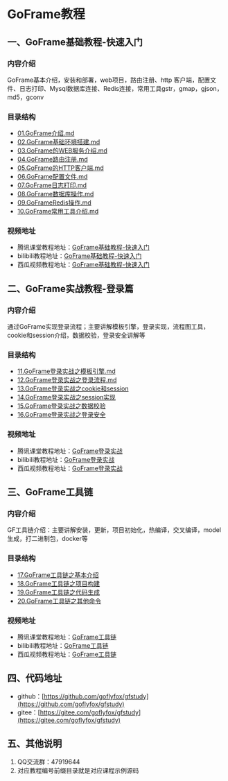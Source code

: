 # GoFrame教程

## 一、GoFrame基础教程-快速入门

### 内容介绍

GoFrame基本介绍，安装和部署，web项目，路由注册、http 客户端，配置文件、日志打印、Mysql数据库连接、Redis连接，常用工具gstr，gmap，gjson，md5，gconv

### 目录结构

* [01.GoFrame介绍.md](doc_basic/01.goframe介绍.md)
* [02.GoFrame基础环境搭建.md](doc_basic/02.goframe基础环境搭建.md)
* [03.GoFrame的WEB服务介绍.md](doc_basic/03.goframe的WEB服务介绍.md)
* [04.GoFrame路由注册.md](doc_basic/04.goframe路由注册.md)
* [05.GoFrame的HTTP客户端.md](doc_basic/05.goframe的HTTP客户端.md)
* [06.GoFrame配置文件.md](doc_basic/06.goframe配置文件.md)
* [07.GoFrame日志打印.md](doc_basic/07.goframe日志打印.md)
* [08.GoFrame数据库操作.md](doc_basic/08.goframe数据库操作.md)
* [09.GoFrameRedis操作.md](doc_basic/09.goframeRedis操作.md)
* [10.GoFrame常用工具介绍.md](doc_basic/10.goframe常用工具介绍.md)

### 视频地址

* 腾讯课堂教程地址：[GoFrame基础教程-快速入门](https://ke.qq.com/course/2585407?taid=9440737551151935&tuin=13b4f9bd)
* bilibili教程地址：[GoFrame基础教程-快速入门](https://www.bilibili.com/video/bv157411Z7Le)
* 西瓜视频教程地址：[GoFrame基础教程-快速入门](https://www.ixigua.com/pseries/6809290943603147278/)

## 二、GoFrame实战教程-登录篇

### 内容介绍

通过GoFrame实现登录流程；主要讲解模板引擎，登录实现，流程图工具，cookie和session介绍，数据校验，登录安全讲解等

### 目录结构

* [11.GoFrame登录实战之模板引擎.md](doc_login/11.GoFrame登录实战之模板引擎.md)
* [12.GoFrame登录实战之登录流程.md](doc_login/12.GoFrame登录实战之登录流程.md)
* [13.GoFrame登录实战之cookie和session](doc_login/13.GoFrame登录实战之cookie和session.md)
* [14.GoFrame登录实战之session实现](doc_login/14.GoFrame登录实战之session实现.md)
* [15.GoFrame登录实战之数据校验](doc_login/15.GoFrame登录实战之数据校验.md)
* [16.GoFrame登录实战之登录安全](doc_login/16.GoFrame登录实战之登录安全.md)

### 视频地址

* 腾讯课堂教程地址：[GoFrame登录实战](https://ke.qq.com/course/2587868?taid=9171133864049884&tuin=13b4f9bd)
* bilibili教程地址：[GoFrame登录实战](https://www.bilibili.com/video/BV1oT4y1G7ge/)
* 西瓜视频教程地址：[GoFrame登录实战](https://www.ixigua.com/pseries/6817125437332783629/)


## 三、GoFrame工具链

### 内容介绍

GF工具链介绍：主要讲解安装，更新，项目初始化，热编译，交叉编译，model生成，打二进制包，docker等

### 目录结构

* [17.GoFrame工具链之基本介绍](doc_gf_tool_chain/17.GoFrame工具链之基本介绍.md)
* [18.GoFrame工具链之项目构建](doc_gf_tool_chain/18.GoFrame工具链之项目构建.md)
* [19.GoFrame工具链之代码生成](doc_gf_tool_chain/19.GoFrame工具链之代码生成.md)
* [20.GoFrame工具链之其他命令](doc_gf_tool_chain/20.GoFrame工具链之其他命令.md)

### 视频地址

* 腾讯课堂教程地址：[GoFrame工具链](https://ke.qq.com/course/2628489?taid=9160688503626633&tuin=13b4f9bd)
* bilibili教程地址：[GoFrame工具链](https://www.bilibili.com/video/BV1YK4y1b7W8/)
* 西瓜视频教程地址：[GoFrame工具链](https://www.ixigua.com/pseries/6820830321651483148/)


## 四、代码地址

* github：[https://github.com/goflyfox/gfstudy](https://github.com/goflyfox/gfstudy)
* gitee：[https://gitee.com/goflyfox/gfstudy](https://gitee.com/goflyfox/gfstudy)


## 五、其他说明

1. QQ交流群：47919644
2. 对应教程编号前缀目录就是对应课程示例源码

